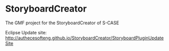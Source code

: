 StoryboardCreator
=================

The GMF project for the StoryboardCreator of S-CASE

Eclipse Update site:
http://authecesofteng.github.io/StoryboardCreator/StoryboardPluginUpdateSite
